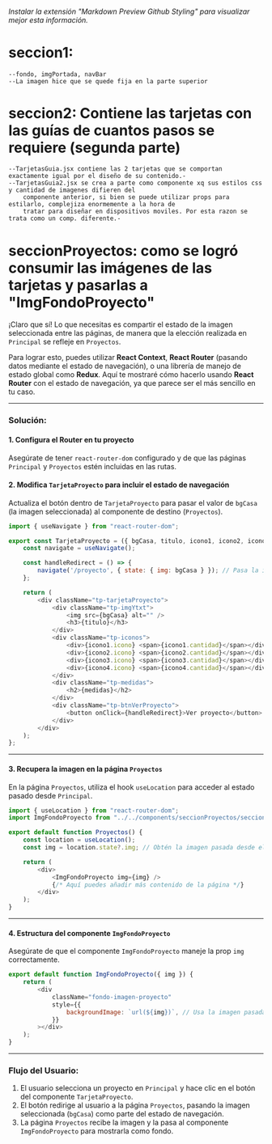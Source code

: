 ###### Instalar la extensión "Markdown Preview Github Styling" para visualizar mejor esta información.

# seccion1:
    --fondo, imgPortada, navBar
    --La imagen hice que se quede fija en la parte superior

# seccion2: Contiene las tarjetas con las guías de cuantos pasos se requiere (segunda parte)
    
    --TarjetasGuia.jsx contiene las 2 tarjetas que se comportan exactamente igual por el diseño de su contenido.-
    --TarjetasGuia2.jsx se crea a parte como componente xq sus estilos css y cantidad de imagenes difieren del
        componente anterior, si bien se puede utilizar props para estilarlo, complejiza enormemente a la hora de
        tratar para diseñar en dispositivos moviles. Por esta razon se trata como un comp. diferente.-

# seccionProyectos: como se logró consumir las imágenes de las tarjetas y pasarlas a "ImgFondoProyecto"

¡Claro que sí! Lo que necesitas es compartir el estado de la imagen seleccionada entre las páginas, de manera que la elección realizada en `Principal` se refleje en `Proyectos`.

Para lograr esto, puedes utilizar **React Context**, **React Router** (pasando datos mediante el estado de navegación), o una librería de manejo de estado global como **Redux**. Aquí te mostraré cómo hacerlo usando **React Router** con el estado de navegación, ya que parece ser el más sencillo en tu caso.

---

### Solución:

#### 1. **Configura el Router en tu proyecto**  
Asegúrate de tener `react-router-dom` configurado y de que las páginas `Principal` y `Proyectos` estén incluidas en las rutas.

#### 2. **Modifica `TarjetaProyecto` para incluir el estado de navegación**  
Actualiza el botón dentro de `TarjetaProyecto` para pasar el valor de `bgCasa` (la imagen seleccionada) al componente de destino (`Proyectos`).

```javascript
import { useNavigate } from "react-router-dom";

export const TarjetaProyecto = ({ bgCasa, titulo, icono1, icono2, icono3, icono4, medidas }) => {
    const navigate = useNavigate();

    const handleRedirect = () => {
        navigate('/proyecto', { state: { img: bgCasa } }); // Pasa la imagen como estado
    };

    return (
        <div className="tp-tarjetaProyecto">
            <div className="tp-imgYtxt">
                <img src={bgCasa} alt="" />
                <h3>{titulo}</h3>
            </div>
            <div className="tp-iconos">
                <div>{icono1.icono} <span>{icono1.cantidad}</span></div>
                <div>{icono2.icono} <span>{icono2.cantidad}</span></div>
                <div>{icono3.icono} <span>{icono3.cantidad}</span></div>
                <div>{icono4.icono} <span>{icono4.cantidad}</span></div>
            </div>
            <div className="tp-medidas">
                <h2>{medidas}</h2>
            </div>
            <div className="tp-btnVerProyecto">
                <button onClick={handleRedirect}>Ver proyecto</button>
            </div>
        </div>
    );
};
```

---

#### 3. **Recupera la imagen en la página `Proyectos`**  
En la página `Proyectos`, utiliza el hook `useLocation` para acceder al estado pasado desde `Principal`.

```javascript
import { useLocation } from "react-router-dom";
import ImgFondoProyecto from "../../components/seccionProyectos/seccion1/fondo/ImgFondoProyecto";

export default function Proyectos() {
    const location = useLocation();
    const img = location.state?.img; // Obtén la imagen pasada desde el estado

    return (
        <div>
            <ImgFondoProyecto img={img} />
            {/* Aquí puedes añadir más contenido de la página */}
        </div>
    );
}
```

---

#### 4. **Estructura del componente `ImgFondoProyecto`**  
Asegúrate de que el componente `ImgFondoProyecto` maneje la prop `img` correctamente.

```javascript
export default function ImgFondoProyecto({ img }) {
    return (
        <div
            className="fondo-imagen-proyecto"
            style={{
                backgroundImage: `url(${img})`, // Usa la imagen pasada como fondo
            }}
        ></div>
    );
}
```

---

### Flujo del Usuario:
1. El usuario selecciona un proyecto en `Principal` y hace clic en el botón del componente `TarjetaProyecto`.
2. El botón redirige al usuario a la página `Proyectos`, pasando la imagen seleccionada (`bgCasa`) como parte del estado de navegación.
3. La página `Proyectos` recibe la imagen y la pasa al componente `ImgFondoProyecto` para mostrarla como fondo.

